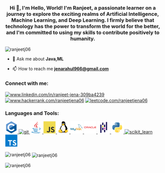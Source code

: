 <h3 align="center">Hi 👋, I'm Hello, World! I'm Ranjeet, a passionate learner on a journey to explore the exciting realms of Artificial Intelligence, Machine Learning, and Deep Learning. I firmly believe that technology has the power to transform the world for the better, and I'm committed to using my skills to contribute positively to humanity.</h3>
<p align="left"> <img src="https://komarev.com/ghpvc/?username=ranjeetj06&label=Profile%20views&color=0e75b6&style=flat" alt="ranjeetj06" /> </p>

- 💬 Ask me about **Java,ML**

- 📫 How to reach me **jenarahul966@gmail.com**

<h3 align="left">Connect with me:</h3>
<p align="left">
<a href="linkedin.com/in/https://www.linkedin.com/in/ranjeet-jena-309ba4239" target="blank"><img align="center" src="https://raw.githubusercontent.com/rahuldkjain/github-profile-readme-generator/master/src/images/icons/Social/linked-in-alt.svg" alt="www.linkedin.com/in/ranjeet-jena-309ba4239" height="30" width="40" /></a>
<a href="www.hackerrank.com/https://www.hackerrank.com/ranjeetjena06" target="blank"><img align="center" src="https://raw.githubusercontent.com/rahuldkjain/github-profile-readme-generator/master/src/images/icons/Social/hackerrank.svg" alt="www.hackerrank.com/ranjeetjena06" height="30" width="40" /></a>
<a href="www.leetcode.com/https://leetcode.com/ranjeetjena06" target="blank"><img align="center" src="https://raw.githubusercontent.com/rahuldkjain/github-profile-readme-generator/master/src/images/icons/Social/leet-code.svg" alt="leetcode.com/ranjeetjena06" height="30" width="40" /></a>
</p>

<h3 align="left">Languages and Tools:</h3>
<p align="left"> <a href="https://www.cprogramming.com/" target="_blank" rel="noreferrer"> <img src="https://raw.githubusercontent.com/devicons/devicon/master/icons/c/c-original.svg" alt="c" width="40" height="40"/> </a> <a href="https://git-scm.com/" target="_blank" rel="noreferrer"> <img src="https://www.vectorlogo.zone/logos/git-scm/git-scm-icon.svg" alt="git" width="40" height="40"/> </a> <a href="https://www.java.com" target="_blank" rel="noreferrer"> <img src="https://raw.githubusercontent.com/devicons/devicon/master/icons/java/java-original.svg" alt="java" width="40" height="40"/> </a> <a href="https://developer.mozilla.org/en-US/docs/Web/JavaScript" target="_blank" rel="noreferrer"> <img src="https://raw.githubusercontent.com/devicons/devicon/master/icons/javascript/javascript-original.svg" alt="javascript" width="40" height="40"/> </a> <a href="https://www.linux.org/" target="_blank" rel="noreferrer"> <img src="https://raw.githubusercontent.com/devicons/devicon/master/icons/linux/linux-original.svg" alt="linux" width="40" height="40"/> </a> <a href="https://www.mysql.com/" target="_blank" rel="noreferrer"> <img src="https://raw.githubusercontent.com/devicons/devicon/master/icons/mysql/mysql-original-wordmark.svg" alt="mysql" width="40" height="40"/> </a> <a href="https://www.oracle.com/" target="_blank" rel="noreferrer"> <img src="https://raw.githubusercontent.com/devicons/devicon/master/icons/oracle/oracle-original.svg" alt="oracle" width="40" height="40"/> </a> <a href="https://pandas.pydata.org/" target="_blank" rel="noreferrer"> <img src="https://raw.githubusercontent.com/devicons/devicon/2ae2a900d2f041da66e950e4d48052658d850630/icons/pandas/pandas-original.svg" alt="pandas" width="40" height="40"/> </a> <a href="https://www.python.org" target="_blank" rel="noreferrer"> <img src="https://raw.githubusercontent.com/devicons/devicon/master/icons/python/python-original.svg" alt="python" width="40" height="40"/> </a> <a href="https://scikit-learn.org/" target="_blank" rel="noreferrer"> <img src="https://upload.wikimedia.org/wikipedia/commons/0/05/Scikit_learn_logo_small.svg" alt="scikit_learn" width="40" height="40"/> </a> <a href="https://www.typescriptlang.org/" target="_blank" rel="noreferrer"> <img src="https://raw.githubusercontent.com/devicons/devicon/master/icons/typescript/typescript-original.svg" alt="typescript" width="40" height="40"/> </a> </p>

<p><img align="left" src="https://github-readme-stats.vercel.app/api/top-langs?username=ranjeetj06&show_icons=true&locale=en&layout=compact" alt="ranjeetj06" /></p>

<p>&nbsp;<img align="center" src="https://github-readme-stats.vercel.app/api?username=ranjeetj06&show_icons=true&locale=en" alt="ranjeetj06" /></p>

<p><img align="center" src="https://github-readme-streak-stats.herokuapp.com/?user=ranjeetj06&" alt="ranjeetj06" /></p>
